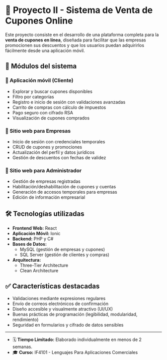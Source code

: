# 🧾 Proyecto II - Sistema de Venta de Cupones Online

Este proyecto consiste en el desarrollo de una plataforma completa para la **venta de cupones en línea**, diseñada para facilitar que las empresas promocionen sus descuentos y que los usuarios puedan adquirirlos fácilmente desde una aplicación móvil.

## 🧩 Módulos del sistema

### 📱 Aplicación móvil (Cliente)
- Explorar y buscar cupones disponibles
- Filtro por categorías
- Registro e inicio de sesión con validaciones avanzadas
- Carrito de compras con cálculo de impuestos
- Pago seguro con cifrado RSA
- Visualización de cupones comprados

### 💼 Sitio web para Empresas
- Inicio de sesión con credenciales temporales
- CRUD de cupones y promociones
- Actualización del perfil y datos jurídicos
- Gestión de descuentos con fechas de validez

### 🔐 Sitio web para Administrador
- Gestión de empresas registradas
- Habilitación/deshabilitación de cupones y cuentas
- Generación de accesos temporales para empresas
- Edición de información empresarial

## 🛠 Tecnologías utilizadas

- **Frontend Web:** React
- **Aplicación Móvil:** Ionic
- **Backend:** PHP y C#
- **Bases de Datos:**
  - MySQL (gestión de empresas y cupones)
  - SQL Server (gestión de clientes y compras)
- **Arquitectura:**
  - Three-Tier Architecture
  - Clean Architecture

## ✅ Características destacadas

- Validaciones mediante expresiones regulares
- Envío de correos electrónicos de confirmación
- Diseño accesible y visualmente atractivo (UI/UX)
- Buenas prácticas de programación (legibilidad, modularidad, rendimiento)
- Seguridad en formularios y cifrado de datos sensibles

---

- 🗓️ **Tiempo Limitado:** Elaborado individualmente en menos de 2 semanas.
- 🎓 **Curso:** IF4101 - Lenguajes Para Aplicaciones Comerciales  
